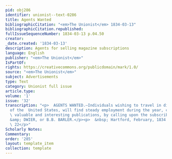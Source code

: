 ```yaml
---
pid: obj286
identifier: unionist--text-0286
title: Agents Wanted
bibliographicCitation: "<em>The Unionist</em> 1834-03-13"
bibliographicCitation.republished: 
fullIssueSequenceNumber: 1834-03-13 p.04.50
creator: 
_date.created: '1834-03-13'
description: Agents for selling magazine subscriptions
language: English
publisher: "<em>The Unionist</em>"
IsPartOf: 
rights: https://creativecommons.org/publicdomain/mark/1.0/
source: "<em>The Unionist</em>"
subject: Advertisements
type: Text
category: Unionist full issue
article.type: 
volume: '1'
issue: '32'
transcription: "<p>  AGENTS WANTED.—Individuals wishing to travel in different sections
  of the  United States, will find steady employment during the year, circulating
  \ valuable and interesting publications, by calling upon the subscribers,  HUTCHINSON
  &amp; DWIER, or B.B. BARLER.</p><p>  &nbsp; Hartford, February, 1834 –  m6&nbsp;&nbsp;&nbsp;&nbsp;&nbsp;&nbsp;&nbsp;&nbsp;&nbsp;&nbsp;&nbsp;&nbsp;&nbsp;&nbsp;&nbsp;&nbsp;&nbsp;&nbsp;&nbsp;&nbsp;&nbsp;&nbsp;&nbsp;&nbsp;&nbsp;&nbsp;&nbsp;&nbsp;&nbsp;&nbsp;&nbsp;&nbsp;&nbsp;&nbsp;&nbsp;&nbsp;&nbsp;&nbsp;&nbsp;&nbsp;&nbsp;&nbsp;&nbsp;&nbsp;&nbsp;&nbsp;&nbsp;&nbsp;&nbsp;&nbsp;&nbsp;&nbsp;&nbsp;&nbsp;&nbsp;&nbsp;
  \ 22</p>"
Scholarly Notes: 
Commentary: 
order: '285'
layout: template_item
collection: template
---
```

